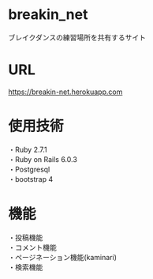 # breakin_net  
ブレイクダンスの練習場所を共有するサイト  

# URL
https://breakin-net.herokuapp.com  

# 使用技術  
・Ruby 2.7.1  
・Ruby on Rails 6.0.3  
・Postgresql    
・bootstrap 4  


# 機能
・投稿機能  
・コメント機能  
・ページネーション機能(kaminari)  
・検索機能
